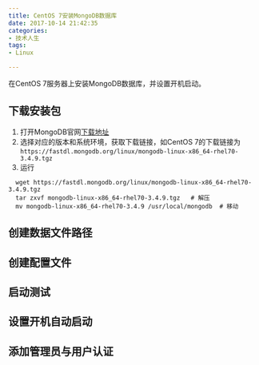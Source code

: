 ```yaml
---
title: CentOS 7安装MongoDB数据库
date: 2017-10-14 21:42:35
categories:
- 技术人生
tags:
- Linux

---
```


在CentOS 7服务器上安装MongoDB数据库，并设置开机启动。

<!-- more -->

## 下载安装包

1. 打开MongoDB官网[下载地址](https://www.mongodb.com/download-center#community)
2. 选择对应的版本和系统环境，获取下载链接，如CentOS 7的下载链接为`https://fastdl.mongodb.org/linux/mongodb-linux-x86_64-rhel70-3.4.9.tgz`
3. 运行
```
  wget https://fastdl.mongodb.org/linux/mongodb-linux-x86_64-rhel70-3.4.9.tgz
  tar zxvf mongodb-linux-x86_64-rhel70-3.4.9.tgz   # 解压
  mv mongodb-linux-x86_64-rhel70-3.4.9 /usr/local/mongodb  # 移动
```

## 创建数据文件路径

## 创建配置文件

## 启动测试

## 设置开机自动启动

## 添加管理员与用户认证
